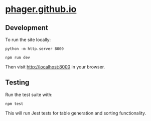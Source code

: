# [phager.github.io](https://phager.github.io)

## Development

To run the site locally:

```
python -m http.server 8000
```

```
npm run dev
```

Then visit [http://localhost:8000](http://localhost:8000) in your browser.

## Testing

Run the test suite with:

```
npm test
```

This will run Jest tests for table generation and sorting functionality.
